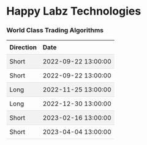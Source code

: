 
<style>
.hits {
            border-collapse: collapse;
            width: 100%;
        }
        .hits th, td {
            padding: 8px;
            text-align: left;
            border-bottom: 1px solid #ddd;
        }
        .hits tr:nth-child(even) {
            background-color: #f2f2f2;
        }
</style>
    
# Happy Labz Technologies

### World Class Trading Algorithms
    
<table class="hits">
    <tr>
        <th>Direction</th>
        <th>Date</th>
      </tr>
    <tr>
        <td>Short</td>
        <td>2022-09-22 13:00:00</td>
    </tr>
    <tr>
        <td>Short</td>
        <td>2022-09-22 13:00:00</td>
    </tr>
    <tr>
        <td>Long</td>
        <td>2022-11-25 13:00:00</td>
    </tr>
    <tr>
        <td>Long</td>
        <td>2022-12-30 13:00:00</td>
    </tr>
    <tr>
        <td>Short</td>
        <td>2023-02-16 13:00:00</td>
    </tr>
    <tr>
        <td>Short</td>
        <td>2023-04-04 13:00:00</td>
    </tr>
    
</table>